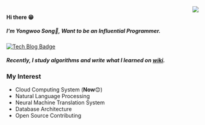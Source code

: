 

<img align='right' src="https://github-readme-stats.vercel.app/api?username=Facerain">

#### Hi there 😁
##### I'm Yongwoo Song🎉, Want to be an _Influential Programmer_.
[![Tech Blog Badge](http://img.shields.io/badge/-Tech%20blog-black?style=flat-square&logo=github&link=https://facerain.github.io/)](https://facerain.github.io/) 

##### Recently, I study algorithms and write what I learned on [wiki](https://github.com/FacerAin/Algorithm-Study/wiki).
### My Interest
- Cloud Computing System (**Now**😊)
- Natural Language Processing
- Neural Machine Translation System 
- Database Architecture
- Open Source Contributing
<!--
**FacerAin/Facerain** is a ✨ _special_ ✨ repository because its `README.md` (this file) appears on your GitHub profile.

Here are some ideas to get you started:

- 🔭 I’m currently working on ...
- 🌱 I’m currently learning ...
- 👯 I’m looking to collaborate on ...
- 🤔 I’m looking for help with ...
- 💬 Ask me about ...
- 📫 How to reach me: ...
- 😄 Pronouns: ...
- ⚡ Fun fact: ...
-->
